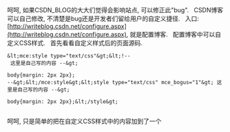 呵呵, 如果CSDN_BLOG的大大们觉得会影响站点, 可以修正此"bug".
 
CSDN博客可以自己修改, 不清楚是bug还是开发者们留给用户的自定义捷径.
 
入口:[http://writeblog.csdn.net/configure.aspx](http://writeblog.csdn.net/configure.aspx), 就是配置博客.
 
配置博客中可以自定义CSS样式.
 
首先看看自定义样式后的页面源码.

```xhtml
&lt;mce:style type="text/css"&gt;&lt;!--
 这里是自己写的内容 --&gt;

body{margin: 2px 2px};
--&gt;&lt;/mce:style&gt;&lt;style type="text/css" mce_bogus="1"&gt; 这里是自己写的内容 --&gt;

body{margin: 2px 2px};&lt;/style&gt;


```

呵呵, 只是简单的把在自定义CSS样式中的内容加到了一个<style />标签中.
这里也没有过滤<, >这些敏感字符的.
 
那么我们就可以大行其道了.
 

```xhtml
&lt;mce:style type="text/css"&gt;&lt;!--
 里面是自己写的内容 --&gt;



&lt;!-- 这里写自己的样式定义
--&gt;&lt;/mce:style&gt;&lt;style type="text/css" mce_bogus="1"&gt; 里面是自己写的内容 --&gt;



&lt;!-- 这里写自己的样式定义&lt;/style&gt; &lt;!-- 我们需要关闭style --&gt;



&lt;!-- 这里是我们的天下了 --&gt;

&lt;mce:script type="text/javascript" src=""&gt;&lt;/mce:script&gt; &lt;!-- 可以引入自己需要的js文件 --&gt;

&lt;mce:script type="text/javascript"&gt;&lt;!--
//也可以写自己的东西
// --&gt;&lt;/mce:script&gt;



&lt;mce:style type="text/css"&gt;&lt;!--
 关门, 开门 --&gt;

&lt;!-- 里面是自己写的内容
--&gt;&lt;/mce:style&gt;&lt;style type="text/css" mce_bogus="1"&gt; 关门, 开门 --&gt;


```

 
说到这里, 其实没有必要往下了, 但是, 为了照顾前台做的少的朋友...说说CSDN博客的顶层的DOM结构
body
    div[id=csdnblog_allwrap]
        div[id=csdnblog_midwrap]
 
CSDN的blog使用了Jquery, 我自己就套用了下, 然后, 把自己的广告部分加在了csdnblog_midwrap后面, 把统计图片加到了body的背景上.
 
另外一点需要注意的是, 往页面加元素的时候, 在onready中进行, 最好是使用jquery的onready.
 
 
本人旨在共享, 没有侵犯CSDN_BLOG利益的任何意图, 请各位网友慎用.
 
